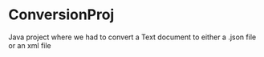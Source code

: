 # ConversionProj
Java project where we had to convert a Text document to either a .json file or an xml file
